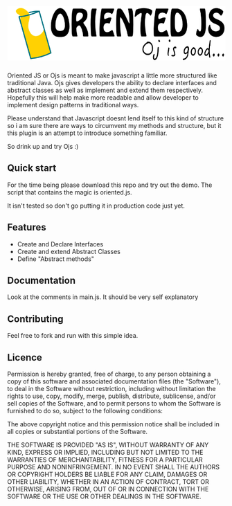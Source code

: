 # ![alt tag](/orientedjs_title.png)

Oriented JS or Ojs is meant to make javascript a little more structured like traditional Java.
Ojs gives developers the ability to declare interfaces and abstract classes as well as implement 
 and extend them respectively. Hopefully this will help make more readable and allow developer to 
 implement design patterns in traditional ways. 
 
 Please understand that Javascript doesnt lend itself to this kind of structure so i am sure there are ways to 
 circumvent my methods and structure, but it this plugin is an attempt to introduce something familiar.
 
 So drink up and try Ojs :) 



## Quick start

For the time being please download this repo and try out the demo.
The script that contains the magic is oriented.js.

It isn't tested so don't go putting it in production code just yet.


## Features

* Create and Declare Interfaces
* Create and extend Abstract Classes
* Define "Abstract methods"



## Documentation

Look at the comments in main.js. It should be very self explanatory


## Contributing
Feel free to fork and run with this simple idea.


## Licence
Permission is hereby granted, free of charge, to any person obtaining a copy
of this software and associated documentation files (the "Software"), to deal
in the Software without restriction, including without limitation the rights
to use, copy, modify, merge, publish, distribute, sublicense, and/or sell
copies of the Software, and to permit persons to whom the Software is
furnished to do so, subject to the following conditions:

The above copyright notice and this permission notice shall be included in
all copies or substantial portions of the Software.

THE SOFTWARE IS PROVIDED "AS IS", WITHOUT WARRANTY OF ANY KIND, EXPRESS OR
IMPLIED, INCLUDING BUT NOT LIMITED TO THE WARRANTIES OF MERCHANTABILITY,
FITNESS FOR A PARTICULAR PURPOSE AND NONINFRINGEMENT. IN NO EVENT SHALL THE
AUTHORS OR COPYRIGHT HOLDERS BE LIABLE FOR ANY CLAIM, DAMAGES OR OTHER
LIABILITY, WHETHER IN AN ACTION OF CONTRACT, TORT OR OTHERWISE, ARISING FROM,
OUT OF OR IN CONNECTION WITH THE SOFTWARE OR THE USE OR OTHER DEALINGS IN
THE SOFTWARE.
